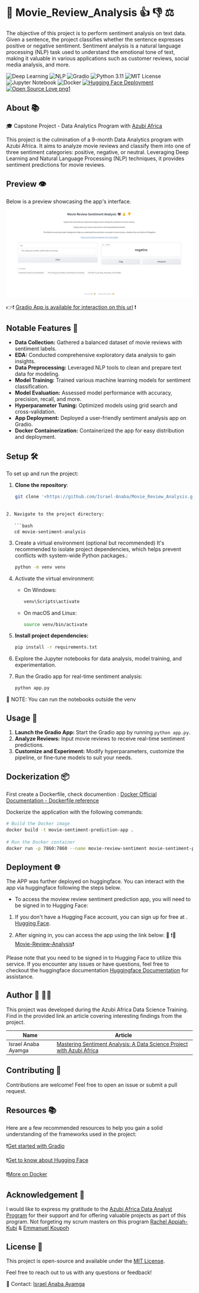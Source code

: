 # 🚀 Movie_Review_Analysis 👍 👎 ⚖️

The objective of this project is to perform sentiment analysis on text data. Given a sentence, the project classifies whether the sentence expresses positive or negative sentiment. Sentiment analysis is a natural language processing (NLP) task used to understand the emotional tone of text, making it valuable in various applications such as customer reviews, social media analysis, and more.

![Deep Learning](https://img.shields.io/badge/Deep%20Learning-Enabled-brightgreen)
![NLP](https://img.shields.io/badge/NLP-Ready-blue)
![Gradio](https://img.shields.io/badge/Gradio-Integrated-orange)
![Python 3.11](https://img.shields.io/badge/Python-3.11%2B-blue)
![MIT License](https://img.shields.io/badge/License-MIT-lightgrey)
![Jupyter Notebook](https://img.shields.io/badge/Notebook-Jupyter-yellow)
![Docker](https://img.shields.io/badge/Docker-Ready-blueviolet)
[![Hugging Face Deployment](https://img.shields.io/badge/Hugging%20Face-Deployed-brightgreen)](https://huggingface.co/my-awesome-ml-web-app)
[![Open Source Love png1](https://badges.frapsoft.com/os/v1/open-source.png?v=103)](https://github.com/ellerbrock/open-source-badges/)


## About 📚

🎓 Capstone Project - Data Analytics Program with [Azubi Africa](https://www.azubiafrica.org/data-analytics)

This project is the culmination of a 9-month Data Analytics program with Azubi Africa. It aims to analyze movie reviews and classify them into one of three sentiment categories: positive, negative, or neutral. Leveraging Deep Learning and Natural Language Processing (NLP) techniques, it provides sentiment predictions for movie reviews.


## Preview 👁️

Below is a preview showcasing the app's interface.

![Prev](Screenshots/Movie_App.jpeg)

 👉❗ [Gradio App is available for interaction on this url](http://127.0.0.1:7860/) ❗


## Notable Features 🌟

- **Data Collection:** Gathered a balanced dataset of movie reviews with sentiment labels.
- **EDA:** Conducted comprehensive exploratory data analysis to gain insights.
- **Data Preprocessing:** Leveraged NLP tools to clean and prepare text data for modeling.
- **Model Training:** Trained various machine learning models for sentiment classification.
- **Model Evaluation:** Assessed model performance with accuracy, precision, recall, and more.
- **Hyperparameter Tuning:** Optimized models using grid search and cross-validation.
- **App Deployment:** Deployed a user-friendly sentiment analysis app on Gradio.
- **Docker Containerization:** Containerized the app for easy distribution and deployment.


## Setup 🛠️

To set up and run the project:

1. **Clone the repository**:
   ```bash
   git clone '<https://github.com/Israel-Anaba/Movie_Review_Analysis.git>'
   ```

```

2. Navigate to the project directory:

   ```bash
   cd movie-sentiment-analysis
```

3. Create a virtual environment (optional but recommended)
   It's recommended to isolate project dependencies, which helps prevent conflicts with system-wide Python packages.:

   ```bash
   python -m venv venv
   ```
4. Activate the virtual environment:

   - On Windows:
     ```bash
     venv\Scripts\activate
     ```
   - On macOS and Linux:
     ```bash
     source venv/bin/activate
     ```
5. **Install project dependencies:**

   ```bash
   pip install -r requirements.txt
   ```
6. Explore the Jupyter notebooks for data analysis, model training, and experimentation.
7. Run the Gradio app for real-time sentiment analysis:

   ```bash
   python app.py
   ```
🚥 NOTE: You can run the notebooks outside the venv

## Usage 🚀

1. **Launch the Gradio App:** Start the Gradio app by running `python app.py`.
2. **Analyze Reviews:** Input movie reviews to receive real-time sentiment predictions.
3. **Customize and Experiment:** Modify hyperparameters, customize the pipeline, or fine-tune models to suit your needs.


## Dockerization 📦

First create a Dockerfile, check documention : [Docker Official Documentation - Dockerfile reference](https://docs.docker.com/engine/reference/builder/)

Dockerize the application with the following commands:

```bash
# Build the Docker image
docker build -t movie-sentiment-prediction-app .

# Run the Docker container
docker run -p 7860:7860 --name movie-review-sentiment movie-sentiment-prediction-app
```


## Deployment 🌐

The APP was further deployed on huggingface. You can interact with the app via huggingface following the steps below.

- To access the moview review sentiment prediction app, you will need to be signed in to Hugging Face:

1. If you don't have a Hugging Face account, you can sign up for free at .
   [Hugging Face](https://huggingface.co/signup).

2. After signing in, you can access the app using the link below:
   🔔 ❗🤖[Movie-Review-Analysis](https://gr8testgad-1-movie-review-analysis.hf.space)❗

Please note that you need to be signed in to Hugging Face to utilize this service. If you encounter any issues or have questions, feel free to checkout the huggingface documentation [Huggingface Documentation](https://huggingface.co/docs) for assistance.


## Author 📖 🧑‍🎓

This project was developed during the Azubi Africa Data Science Training. Find in the provided link an article covering interesting findings from the project.

| Name                | Article |
| ------------------- | ------- |
| Israel Anaba Ayamga |[Mastering Sentiment Analysis: A Data Science Project with Azubi Africa](https://israelanaba.medium.com/mastering-sentiment-analysis-a-data-science-project-with-azubi-africa-28106a33d0b5)         |


## Contributing 🤝

Contributions are welcome! Feel free to open an issue or submit a pull request.



## Resources 📚

Here are a few recommended resources to help you gain a solid understanding of the frameworks used in the project:

❗[Get started with Gradio](https://gradio.app/getting_started/)

❗[Get to know about Hugging Face](https://huggingface.co/)

❗[More on Docker](https://www.docker.com/)


## Acknowledgement 🥇

I would like to express my gratitude to the [Azubi Africa Data Analyst Program](https://www.azubiafrica.org/data-analytics) for their support and for offering valuable projects as part of this program. Not forgeting my scrum masters on this program [Rachel Appiah-Kubi](https://www.linkedin.com/in/racheal-appiah-kubi/) & [Emmanuel Koupoh](https://github.com/eaedk)


## License 📜

This project is open-source and available under the [MIT License](LICENSE).

Feel free to reach out to us with any questions or feedback!


📧 Contact: [Israel Anaba Ayamga](officialanaba@gmail.com)
